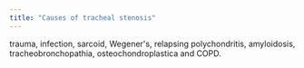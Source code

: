 ```yaml
---
title: "Causes of tracheal stenosis"
---
```

trauma, infection, sarcoid, Wegener's, relapsing polychondritis, amyloidosis, tracheobronchopathia, osteochondroplastica and COPD.

